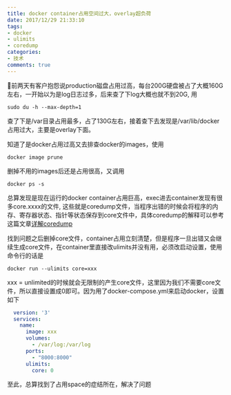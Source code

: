 ```yaml
---
title: docker container占用空间过大，overlay超负荷
date: 2017/12/29 21:33:10
tags: 
- docker
- ulimits
- coredump
categories:
- 技术
comments: true
---
```



前两天有客户抱怨说production磁盘占用过高，每台200G硬盘被占了大概160G左右，一开始以为是log日志过多，后来查了下log大概也就不到20G, 用 

``` shell
sudo du -h --max-depth=1 
```

查了下是/var目录占用最多，占了130G左右，接着查下去发现是/var/lib/docker占用过大，主要是overlay下面。

知道了是docker占用过高又去排查docker的images，使用

``` shell
docker image prune
```

删掉不用的images后还是占用很高，又调用
``` shell
docker ps -s
```

总算发现是现在运行的docker container占用巨高，exec进去container发现有很多core.xxxx的文件, 这些就是coredump文件，当程序出错的时候会将程序的内存、寄存器状态、指针等状态保存到core文件中，具体coredump的解释可以参考这篇文章[详解coredump](http://blog.csdn.net/tenfyguo/article/details/8159176/)

找到问题之后删掉core文件，container占用立刻清楚，但是程序一旦出错又会继续生成core文件，在container里直接改ulimits并没有用，必须改启动设置，使用命令行的话是
```
docker run --ulimits core=xxx
``` 

xxx = unlimited的时候就会无限制的产生core文件，这里因为我们不需要core文件，所以直接设置成0即可。因为用了docker-compose.yml来启动docker，设置如下

``` yml
  version: '3'
  services:
    name:
      image: xxx
      volumes:
        - /var/log:/var/log
      ports:
        - "8000:8000"
      ulimits:
        core: 0
```
至此，总算找到了占用space的症结所在，解决了问题